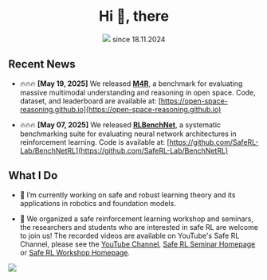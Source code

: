 <!-- ### Hi there 👋-->

<h1 align="center">Hi 👋, there</h1>

<p align="center"> 
  <img src="https://profile-counter.glitch.me/chauncygu/count.svg"/>
 since 18.11.2024
</p>

## Recent News

* 🔥🔥🔥 **\[May 19, 2025]** We released **[M4R](https://github.com/SafeRL-Lab/OpenRBench)**, a benchmark for evaluating massive multimodal understanding and reasoning in open space. Code, dataset, and leaderboard are available at: [https://open-space-reasoning.github.io](https://open-space-reasoning.github.io)

* 🔥🔥🔥 **\[May 07, 2025]** We released **[RLBenchNet](https://github.com/SafeRL-Lab/BenchNetRL)**, a systematic benchmarking suite for evaluating neural network architectures in reinforcement learning. Code is available at: [https://github.com/SafeRL-Lab/BenchNetRL](https://github.com/SafeRL-Lab/BenchNetRL)


## What I Do
- 🔭 I’m currently working on safe and robust learning theory and its applications in robotics and foundation models.

- 🌱 We organized a safe reinforcement learning workshop and seminars, the researchers and students who are interested in safe RL  are welcome to join us! The recorded videos are available on YouTube's Safe RL Channel, please see the [YouTube Channel](https://www.youtube.com/channel/UCo_QY2SB3-ZUdyAWJRHSdcg), [Safe RL Seminar Homepage](https://sites.google.com/view/saferl-seminar/home) or  [Safe RL Workshop Homepage](https://saferl.online/).

<!--
<div align=center>
 <img src="https://github.com/chauncygu/gshangd.github.io/blob/master/assets/images/work/overview-demos-acc.gif" width="850"/> 
 </div>
<div align=center>
<center style="color:#000000;text-decoration:underline"> </center>
 </div>
-->



![](https://visitor-badge.glitch.me/badge?page_id=chauncygu)

<!-- 
![visitors](https://komarev.com/ghpvc/?username=chauncygu&color=brightgreen)  -->
